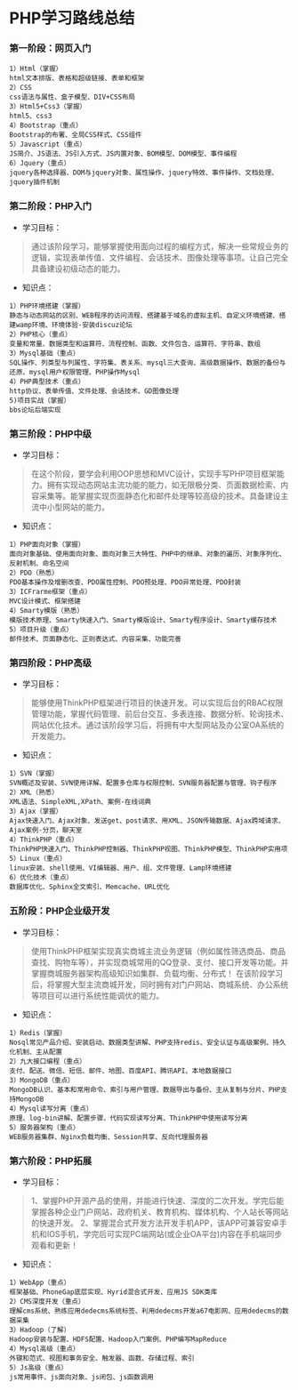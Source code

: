 # PHP学习路线总结

### 第一阶段：网页入门

```
1）Html（掌握）
html文本排版、表格和超级链接、表单和框架
2）CSS
css语法与属性、盒子模型、DIV+CSS布局
3）Html5+Css3（掌握）
html5、css3
4）Bootstrap（重点）
Bootstrap的布署、全局CSS样式、CSS组件
5）Javascript（重点）
JS简介、JS语法、JS引入方式、JS内置对象、BOM模型、DOM模型、事件编程
6）Jquery（重点）
jquery各种选择器、DOM与jquery对象、属性操作、jquery特效、事件操作、文档处理、jquery插件机制
```

### 第二阶段：PHP入门
* 学习目标：

> 通过该阶段学习，能够掌握使用面向过程的编程方式，解决一些常规业务的逻辑，实现表单传值、文件编程、会话技术、图像处理等事项。让自己完全具备建设初级动态的能力。

* 知识点：

```
1）PHP环境搭建（掌握）
静态与动态网站的区别、WEB程序的访问流程、搭建基于域名的虚拟主机、自定义环境搭建、搭建wamp环境、环境体验-安装discuz论坛
2）PHP核心（重点）
变量和常量、数据类型和运算符、流程控制、函数、文件包含、运算符、字符串、数组
3）Mysql基础（重点）
SQL操作、列类型与列属性、字符集、表关系、mysql三大查询、高级数据操作、数据的备份与还原、mysql用户权限管理、PHP操作Mysql
4）PHP典型技术（重点）
http协议、表单传值、文件处理、会话技术、GD图像处理
5)项目实战（掌握）
bbs论坛后端实现
```

### 第三阶段：PHP中级

* 学习目标：

> 在这个阶段，要学会利用OOP思想和MVC设计，实现手写PHP项目框架能力。拥有实现动态网站主流功能的能力，如无限极分类、页面数据检索、内容采集等。能掌握实现页面静态化和邮件处理等较高级的技术。具备建设主流中小型网站的能力。

* 知识点：

```
1）PHP面向对象（掌握）
面向对象基础、使用面向对象、面向对象三大特性、PHP中的继承、对象的遍历、对象序列化、反射机制、命名空间
2）PDO（熟悉）
PDO基本操作及增删改查、PDO属性控制、PDO预处理、PDO异常处理、PDO封装                     
3）ICFrarme框架（重点）
MVC设计模式、框架搭建
4）Smarty模版（熟悉）
模版技术原理、Smarty快速入门、Smarty模版设计、Smarty程序设计、Smarty缓存技术
5）项目升级（重点）
邮件技术、页面静态化、正则表达式、内容采集、功能完善
```

### 第四阶段：PHP高级

* 学习目标：

> 能够使用ThinkPHP框架进行项目的快速开发。可以实现后台的RBAC权限管理功能，掌握代码管理、前后台交互、多表连接、数据分析、轮询技术、网站优化技术。通过该阶段学习后，将拥有中大型网站及办公室OA系统的开发能力。

* 知识点：

```
1）SVN（掌握）
SVN概述及安装、SVN使用详解、配置多仓库与权限控制、SVN服务器配置与管理、钩子程序
2）XML（熟悉）   
XML语法、SimpleXML,XPath、案例-在线词典      
3）Ajax（掌握）  
Ajax快速入门、Ajax对象、发送get、post请求、用XML、JSON传输数据、Ajax跨域请求、Ajax案例-分页，聊天室
4）ThinkPHP（重点）
ThinkPHP快速入门、ThinkPHP控制器、ThinkPHP视图、ThinkPHP模型、ThinkPHP实用项
5）Linux（重点）  
linux安装、shell使用、VI编辑器、用户、组、文件管理、Lamp环境搭建   
6）优化技术（重点）
数据库优化、Sphinx全文索引、Memcache、URL优化
```

### 五阶段：PHP企业级开发

* 学习目标：

> 使用ThinkPHP框架实现真实商城主流业务逻辑（例如属性筛选商品、商品查找、购物车等），并实现商城常用的QQ登录、支付、接口开发等功能。并掌握商城服务器架构高级知识如集群、负载均衡、分布式！
>  在该阶段学习后，将掌握大型主流商城开发，同时拥有对门户网站、商城系统、办公系统等项目可以进行系统性能调优的能力。

* 知识点：

```
1）Redis（掌握）   
Nosql常见产品介绍、安装启动、数据类型讲解、PHP支持redis、安全认证与高级案例、持久化机制、主从配置
2）九大接口编程（重点）
支付、配送、微信、短信、邮件、地图、百度API、腾讯API、本地数据接口
3）MongoDB（重点）
MongoDB认识、基本和常用命令、索引与用户管理、数据导出与备份、主从复制与分片、PHP支持MongoDB
4）Mysql读写分离（重点）    
原理、log-bin讲解、配置步骤、代码实现读写分离、ThinkPHP中使用读写分离     
5）服务器架构（重点）
WEB服务器集群、Nginx负载均衡、Session共享、反向代理服务器
```

### 第六阶段：PHP拓展
* 学习目标：

> 1、掌握PHP开源产品的使用，并能进行快速、深度的二次开发。学完后能掌握各种企业门户网站、政府机关、教育机构、媒体机构、个人站长等网站的快速开发。
>  2、掌握混合式开发方法开发手机APP，该APP可兼容安卓手机和IOS手机，学完后可实现PC端网站(或企业OA平台)内容在手机端同步观看和更新！

* 知识点：

```
1）WebApp（重点）        
框架基础、PhoneGap底层实现、Hyrid混合式开发、应用JS SDK类库
2）CMS深度开发（重点）
理解cms系统、熟练应用dedecms系统标签、利用dedecms开发a67电影网、应用dedecms的数据采集     
3）Hadoop（了解）   
Hadoop安装与配置、HDFS配置、Hadoop入门案例、PHP编写MapReduce   
4）Mysql高级（重点）
外键和范式、视图和事务安全、触发器、函数、存储过程、索引
5）Js高级（重点）
js常用事件、js面向对象、js闭包、js函数调用
```

